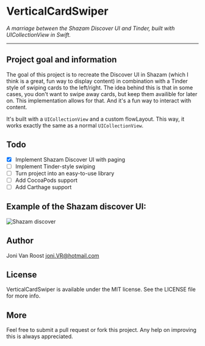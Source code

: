 # VerticalCardSwiper
_A marriage between the Shazam Discover UI and Tinder, built with UICollectionView in Swift._

<hr>

## Project goal and information
The goal of this project is to recreate the Discover UI in Shazam (which I think is a great, fun way to display content) in combination with a Tinder style of swiping cards to the left/right.
The idea behind this is that in some cases, you don't want to swipe away cards, but keep them availible for later on. This implementation allows for that. And it's a fun way to interact with content.

It's built with a `UICollectionView` and a custom flowLayout. This way, it works exactly the same as a normal `UICollectionView`.

## Todo
- [x] Implement Shazam Discover UI with paging
- [ ] Implement Tinder-style swiping
- [ ] Turn project into an easy-to-use library
- [ ] Add CocoaPods support 
- [ ] Add Carthage support

## Example of the Shazam discover UI:
  ![Shazam discover](https://i.stack.imgur.com/7XohG.gif)
  
## Author
Joni Van Roost
joni.VR@hotmail.com

## License
VerticalCardSwiper is available under the MIT license. See the LICENSE file for more info.

## More
Feel free to submit a pull request or fork this project. Any help on improving this is always appreciated.
